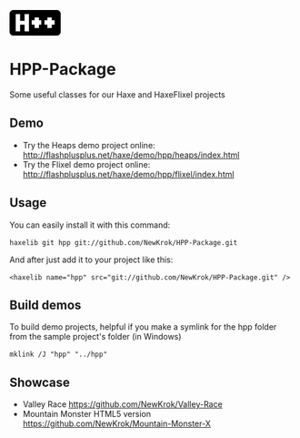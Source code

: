 ![Alt text](/flixeldemo/assets/images/hpp_logo_small.png "HPP-Package")
# HPP-Package
Some useful classes for our Haxe and HaxeFlixel projects

## Demo
- Try the Heaps demo project online: http://flashplusplus.net/haxe/demo/hpp/heaps/index.html
- Try the Flixel demo project online: http://flashplusplus.net/haxe/demo/hpp/flixel/index.html

## Usage
You can easily install it with this command:
```
haxelib git hpp git://github.com/NewKrok/HPP-Package.git
```
And after just add it to your project like this:
```
<haxelib name="hpp" src="git://github.com/NewKrok/HPP-Package.git" />
```

## Build demos
To build demo projects, helpful if you make a symlink for the hpp folder from the sample project's folder (in Windows)
```
mklink /J "hpp" "../hpp"
```

## Showcase
  * Valley Race https://github.com/NewKrok/Valley-Race
  * Mountain Monster HTML5 version https://github.com/NewKrok/Mountain-Monster-X
